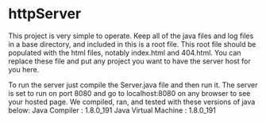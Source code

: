 # httpServer
This project is very simple to operate. Keep all of the java files
and log files in a base directory, and included in this is a root
file. This root file should be populated with the html files, notably
index.html and 404.html. You can replace these file and put any project
you want to have the server host for you here.

To run the server just compile the Server.java file and then run it.
The server is set to run on port 8080 and go to localhost:8080 on any
browser to see your hosted page. We compiled, ran, and tested with these
versions of java below:
 Java Compiler : 1.8.0_191
 Java Virtual Machine : 1.8.0_191

